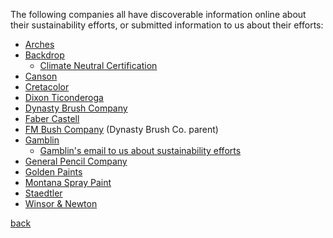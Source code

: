 The following companies all have discoverable information online about their
sustainability efforts, or submitted information to us about their efforts:

*    [Arches](https://arches-papers.com/arches-vs-sustainable-development/)
*    [Backdrop](https://www.backdrophome.com/pages/about)
     - [Climate Neutral Certification](https://www.climateneutral.org/brand/backdrop)
*    [Canson](https://en.canson.com/commitments/combating-climate-change)
*    [Cretacolor](https://www.cretacolor.com/en/passion-en/umweltschutz/)
*    [Dixon Ticonderoga](https://dixonticonderogacompany.com/terracycle/)
*    [Dynasty Brush Company](https://dynastybrush.com/company/)
*    [Faber Castell](https://www.fabercastell.com/pages/sustainability)
*    [FM Bush Company](https://www.fmbrush.com/company/) (Dynasty Brush Co. parent)
*    [Gamblin](https://gamblincolors.com/reclaimed-earth-colors/)
     - [Gamblin's email to us about sustainability efforts](./gamblin.txt)
*    [General Pencil Company](https://www.generalpencil.com/values.html)
*    [Golden Paints](https://goldenpaints.com/healthsafety_health_index)
*    [Montana Spray Paint](https://www.montana-cans.com/en/safety-environment)
*    [Staedtler](https://www.staedtler.com/intl/en/company/about-staedtler/sustainability-and-protection-of-the-environment/)
*    [Winsor & Newton](https://www.winsornewton.com/na/heritage/our-ethics/)

[back](./)
